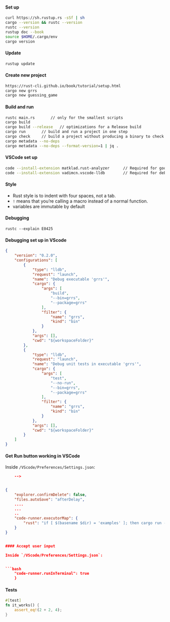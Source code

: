 #### Set up

```bash
curl https://sh.rustup.rs -sSf | sh
cargo --version && rustc --version
rustc --version
rustup doc --book
source $HOME/.cargo/env
cargo version
```

#### Update

```bash
rustup update
```

#### Create new project

```bash
https://rust-cli.github.io/book/tutorial/setup.html
cargo new grrs
cargo new guessing_game
```

#### Build and run

```bash
rustc main.rs		// only for the smallest scripts
cargo build
cargo build --release	// optimizations for a Release build
cargo run		// build and run a project in one step
cargo check		// build a project without producing a binary to check for errors
cargo metadata --no-deps
cargo metadata --no-deps --format-version=1 | jq .
```

#### VSCode set up

```bash
code --install-extension matklad.rust-analyzer		// Required for good auto-complete
code --install-extension vadimcn.vscode-lldb		// Required for debugging on macOS
```

#### Style

- Rust style is to indent with four spaces, not a tab.
- `!` means that you’re calling a macro instead of a normal function.
- variables are immutable by default

#### Debugging

```
rustc --explain E0425
```

#### Debugging set up in VScode

```json
{
    "version": "0.2.0",
    "configurations": [
        {
            "type": "lldb",
            "request": "launch",
            "name": "Debug executable 'grrs'",
            "cargo": {
                "args": [
                    "build",
                    "--bin=grrs",
                    "--package=grrs"
                ],
                "filter": {
                    "name": "grrs",
                    "kind": "bin"
                }
            },
            "args": [],
            "cwd": "${workspaceFolder}"
        },
        {
            "type": "lldb",
            "request": "launch",
            "name": "Debug unit tests in executable 'grrs'",
            "cargo": {
                "args": [
                    "test",
                    "--no-run",
                    "--bin=grrs",
                    "--package=grrs"
                ],
                "filter": {
                    "name": "grrs",
                    "kind": "bin"
                }
            },
            "args": [],
            "cwd": "${workspaceFolder}"
        }
    ]
}
```

#### Get Run button working in VSCode

Inside `/VScode/Preferences/Settings.json`:

```json
	-->	


{
    "explorer.confirmDelete": false,
    "files.autoSave": "afterDelay",
    ....
    ...
    ..
    "code-runner.executorMap": {
        "rust": "if [ $(basename $dir) = 'examples' ]; then cargo run --example $fileNameWithoutExt; else cargo run; fi",
    }
}


#### Accept user input

Inside `/VScode/Preferences/Settings.json`:


```bash
    "code-runner.runInTerminal": true
    }
```

#### Tests

```rust
#[test]
fn it_works() {
    assert_eq!(2 + 2, 4);
}
```
